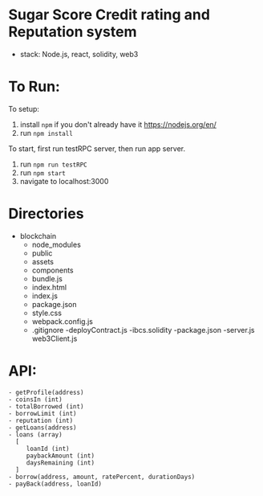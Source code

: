 # Sugar Score Credit rating and Reputation system

- stack: Node.js, react, solidity, web3


# To Run:

To setup:
1. install `npm` if you don't already have it https://nodejs.org/en/
2. run `npm install`

To start, first run testRPC server, then run app server.

1. run `npm run testRPC`
2. run `npm start`
3. navigate to localhost:3000


# Directories

- blockchain
  - node_modules
  - public
   - assets
   - components
   - bundle.js
   - index.html
   - index.js
   - package.json
   - style.css
   - webpack.config.js
  - .gitignore
  -deployContract.js
  -ibcs.solidity
  -package.json
  -server.js
  web3Client.js


# API:
    - getProfile(address)
    - coinsIn (int)
    - totalBorrowed (int)
    - borrowLimit (int)
    - reputation (int)
    - getLoans(address)
    - loans (array)
      [
         loanId (int)
         paybackAmount (int)
         daysRemaining (int)
      ]
    - borrow(address, amount, ratePercent, durationDays)
    - payBack(address, loanId)
